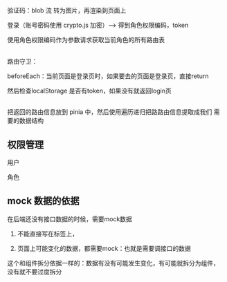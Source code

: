 




## 

验证码：blob 流 转为图片，再渲染到页面上

登录（账号密码使用 crypto.js 加密）--> 得到角色权限编码，token

使用角色权限编码作为参数请求获取当前角色的所有路由表


##

路由守卫：

beforeEach：当前页面是登录页时，如果要去的页面是登录页，直接return

然后检查localStorage 是否有token，如果没有就返回login页


## 

把返回的路由信息放到 pinia 中，然后使用遍历递归把路路由信息提取成我们
需要的数据结构



## 权限管理


用户

角色


## mock 数据的依据

在后端还没有接口数据的时候，需要mock数据

1. 不能直接写在标签上，

2. 页面上可能变化的数据，都需要mock：也就是需要调接口的数据

这个和组件拆分依据一样的：数据有没有可能发生变化，有可能就拆分为组件，
                        没有就不要过度拆分




